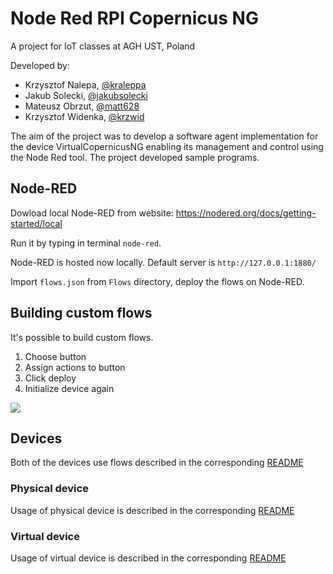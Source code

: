 # Node Red RPI Copernicus NG
A project for IoT classes at AGH UST, Poland

Developed by:
- Krzysztof Nalepa, [@kraleppa](https://github.com/kraleppa)
- Jakub Solecki, [@jakubsolecki](https://github.com/jakubsolecki)
- Mateusz Obrzut, [@matt628](https://github.com/matt628)
- Krzysztof Widenka, [@krzwid](https://github.com/krzwid)

The aim of the project was to develop a software agent implementation for the device
VirtualCopernicusNG enabling its management and control using the Node Red tool.
The project developed sample programs. 

## Node-RED

Dowload local Node-RED from website: https://nodered.org/docs/getting-started/local

Run it by typing in terminal `node-red`.

Node-RED is hosted now locally. 
Default server is `http://127.0.0.1:1880/`

Import `flows.json` from `Flows` directory, deploy the flows on Node-RED. 

## Building custom flows

It's possible to build custom flows.
1. Choose button 
2. Assign actions to button
3. Click deploy
4. Initialize  device again

![](docs/create_flows.gif)

## Devices

Both of the devices use flows described in the corresponding [README](./flows/README.md)

### Physical device
Usage of physical device is described in the corresponding [README](./physical_device/README.md) 

### Virtual device
Usage of virtual device is described in the corresponding [README](./virtual_device/README.md) 
